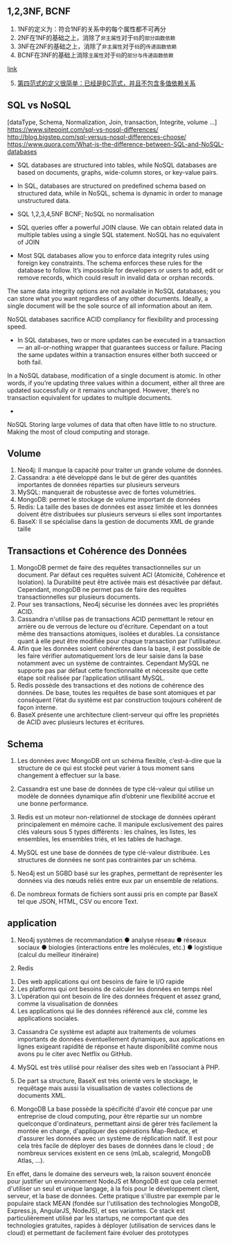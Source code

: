 
## 1,2,3NF, BCNF
 
1. 1NF的定义为：符合1NF的关系中的每个属性都不可再分
2. 2NF在1NF的基础之上，消除了`非主属性`对于`码`的`部分函数依赖`
3. 3NF在2NF的基础之上，消除了`非主属性`对于`码`的`传递函数依赖`
4. BCNF在3NF的基础上消除`主属性`对于`码`的`部分与传递函数依赖`

[link](https://www.zhihu.com/question/24696366)

5. [第四范式的定义很简单：已经是BC范式，并且不包含多值依赖关系](http://www.cnblogs.com/studyzy/p/5823224.html)

## SQL vs NoSQL

[dataType, Schema, Normalization, Join, transaction, Integrite, volume  ...]
https://www.sitepoint.com/sql-vs-nosql-differences/
http://blog.bigstep.com/sql-versus-nosql-differences-choose/
https://www.quora.com/What-is-the-difference-between-SQL-and-NoSQL-databases

- SQL databases are structured into tables, while NoSQL databases are based on documents, graphs, wide-column stores, or key-value pairs.

- In SQL, databases are structured on predefined schema based on structured data, while in NoSQL, schema is dynamic in order to manage unstructured data. 

- SQL 1,2,3,4,5NF BCNF; NoSQL no normalisation

- SQL queries offer a powerful JOIN clause. We can obtain related data in multiple tables using a single SQL statement. 
NoSQL has no equivalent of JOIN

- Most SQL databases allow you to enforce data integrity rules using foreign key constraints. The schema enforces these rules for the database to follow. It’s impossible for developers or users to add, edit or remove records, which could result in invalid data or orphan records.

The same data integrity options are not available in NoSQL databases; you can store what you want regardless of any other documents. Ideally, a single document will be the sole source of all information about an item.

NoSQL databases sacrifice ACID compliancy for flexibility and processing speed.

- In SQL databases, two or more updates can be executed in a transaction — an all-or-nothing wrapper that guarantees success or failure. Placing the same updates within a transaction ensures either both succeed or both fail.

In a NoSQL database, modification of a single document is atomic. In other words, if you’re updating three values within a document, either all three are updated successfully or it remains unchanged. However, there’s no transaction equivalent for updates to multiple documents. 

-  
NoSQL Storing large volumes of data that often have little to no structure. Making the most of cloud computing and storage.

## Volume
1. Neo4j: Il manque la capacité pour traiter un grande volume de données.
2. Cassandra: a été développé dans le but de gérer des quantités importantes de
données réparties sur plusieurs serveurs
3. MySQL: manquerait de robustesse avec de fortes volumétries.
4. MongoDB: permet le stockage de volume important de données
5. Redis: La taille des bases de données est assez limitée et les données doivent être
distribuées sur plusieurs serveurs si elles sont importantes
6. BaseX: Il se spécialise dans la gestion de documents XML de grande taille

## Transactions et Cohérence des Données
1. MongoDB permet de faire des requêtes transactionnelles sur un document. Par
défaut ces requêtes suivent ACI (Atomicité, Cohérence et Isolation). la Durabilité peut
être activée mais est désactivée par défaut.
Cependant, mongoDB ne permet pas de faire des requêtes transactionnelles sur
plusieurs documents.
2. Pour ses transactions, Neo4j sécurise les données avec les propriétés ACID.
3. Cassandra n'utilise pas de transactions ACID permettant le retour en arrière ou
de verrous de lecture ou d'écriture. Cependant on a tout même des transactions
atomiques, isolées et durables. La consistance quant à elle peut être modifiée pour
chaque transaction par l'utilisateur.
4. Afin que les données soient cohérentes dans la base, il est possible de les faire
vérifier automatiquement lors de leur saisie dans la base notamment avec un système
de contraintes. Cependant MySQL ne supporte pas par défaut cette fonctionnalité et
nécessite que cette étape soit réalisée par l’application utilisant MySQL.
5. Redis possède des transactions et des notions de cohérence des données. De
base, toutes les requêtes de base sont atomiques et par conséquent l’état du système
est par construction toujours cohérent de façon interne.
6. BaseX présente une architecture client-serveur qui offre les propriétés de ACID
avec plusieurs lectures et écritures.

## Schema
1. Les données avec MongoDB ont un schéma flexible, c’est-à-dire que la structure de ce qui
est stocké peut varier à tous moment sans changement à effectuer sur la base.

2. Cassandra est une base de données de type clé-valeur qui utilise un modèle de données
dynamique afin d’obtenir une flexibilité accrue et une bonne performance. 

3. Redis est un moteur non-relationnel de stockage de données opérant principalement en
mémoire cache. Il manipule exclusivement des paires clés valeurs sous 5 types différents :
les chaînes, les listes, les ensembles, les ensembles triés, et les tables de hachage.

4. MySQL est une base de données de type clé-valeur distribuée. Les
structures de données ne sont pas contraintes par un schéma.

5. Neo4j est un SGBD basé sur les graphes, permettant de représenter les données via des
nœuds reliés entre eux par un ensemble de relations. 

6. De nombreux formats de fichiers sont aussi pris en compte
par BaseX tel que JSON, HTML, CSV ou encore Text.

## application
1. Neo4j 
systèmes de recommandation
● analyse réseau
● réseaux sociaux
● biologies (interactions entre les molécules, etc.)
● logistique (calcul du meilleur itinéraire)

2. Redis
1) Des web applications qui ont besoins de faire le I/O rapide
2) Les platforms qui ont besoins de calculer les données en temps réel
3) L’opération qui ont besoin de lire des données fréquent et assez grand, comme la
visualisation de données
4) Les applications qui lie des données référencé aux clé, comme les applications
sociales.

3. Cassandra
Ce système est adapté aux traitements de volumes importants de données
éventuellement dynamiques, aux applications en lignes exigeant rapidité de réponse et
haute disponibilité comme nous avons pu le citer avec Netflix ou GitHub.

4. MySQL est très utilisé pour réaliser des sites web en l’associant à PHP. 

5. De part sa structure, BaseX est très orienté vers le stockage, le requêtage mais
aussi la visualisation de vastes collections de documents XML.

6. MongoDB 
La base possède la spécificité d'avoir été conçue par une entreprise de cloud computing,
pour être répartie sur un nombre quelconque d'ordinateurs, permettant ainsi de gérer très
facilement la montée en charge, d'appliquer des opérations Map-Reduce, et d'assurer les
données avec un système de réplication natif. Il est pour cela très facile de déployer des
bases de données dans le cloud ; de nombreux services existent en ce sens (mLab,
scalegrid, MongoDB Atlas, …).

En effet, dans le domaine des serveurs web, la raison souvent énoncée pour justifier un
environnement NodeJS et MongoDB est que cela permet d'utiliser un seul et unique
langage, à la fois pour le développement client, serveur, et la base de données.
Cette pratique s'illustre par exemple par le populaire stack MEAN (fondée sur l'utilisation des
technologies MongoDB, Express.js, AngularJS, NodeJS), et ses variantes. Ce stack est
particulièrement utilisé par les startups, ne comportant que des technologies gratuites,
rapides à déployer (utilisation de services dans le cloud) et permettant de facilement faire
évoluer des prototypes
